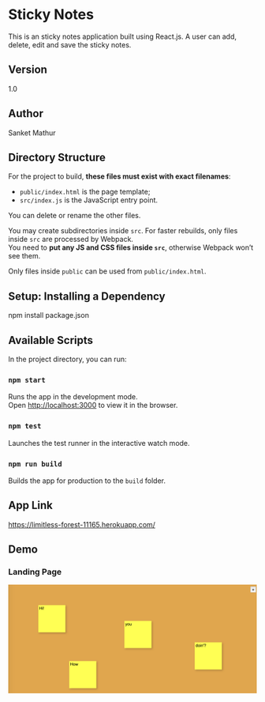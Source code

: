 # Sticky Notes
This is an sticky notes application built using React.js. A user can add, delete, edit and save the sticky notes.

## Version
1.0

## Author
Sanket Mathur

## Directory Structure
For the project to build, **these files must exist with exact filenames**:

* `public/index.html` is the page template;
* `src/index.js` is the JavaScript entry point.

You can delete or rename the other files.

You may create subdirectories inside `src`. For faster rebuilds, only files inside `src` are processed by Webpack.<br>
You need to **put any JS and CSS files inside `src`**, otherwise Webpack won’t see them.

Only files inside `public` can be used from `public/index.html`.<br>

## Setup: Installing a Dependency

npm install package.json

## Available Scripts

In the project directory, you can run:

### `npm start`

Runs the app in the development mode.<br>
Open [http://localhost:3000](http://localhost:3000) to view it in the browser.

### `npm test`

Launches the test runner in the interactive watch mode.<br>

### `npm run build`

Builds the app for production to the `build` folder.<br>

## App Link
https://limitless-forest-11165.herokuapp.com/

## Demo
### Landing Page
![Landing](https://github.com/sanket0024/stickies/blob/master/DemoPics/StickNotes.png)
